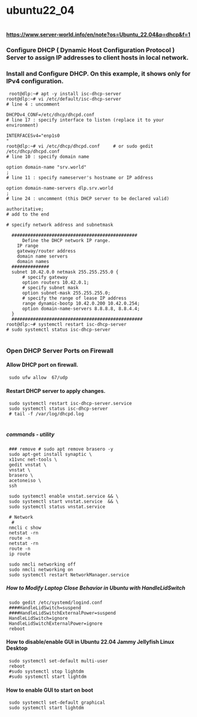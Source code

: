 # ubuntu22_04
# 
#### https://www.server-world.info/en/note?os=Ubuntu_22.04&p=dhcp&f=1
### Configure DHCP ( Dynamic Host Configuration Protocol ) Server to assign IP addresses to client hosts in local network. 
### 	Install and Configure DHCP. On this example, it shows only for IPv4 configuration. 

     root@dlp:~# apt -y install isc-dhcp-server
    root@dlp:~# vi /etc/default/isc-dhcp-server
    # line 4 : uncomment

    DHCPDv4_CONF=/etc/dhcp/dhcpd.conf
    # line 17 : specify interface to listen (replace it to your environment)

    INTERFACESv4="enp1s0
    "
    root@dlp:~# vi /etc/dhcp/dhcpd.conf     # or sudo gedit /etc/dhcp/dhcpd.conf
    # line 10 : specify domain name

    option domain-name "srv.world"
    ;
    # line 11 : specify nameserver's hostname or IP address

    option domain-name-servers dlp.srv.world
    ;
    # line 24 : uncomment (this DHCP server to be declared valid)

    authoritative;
    # add to the end

    # specify network address and subnetmask

      ###############################################
          Define the DHCP network IP range.
        IP range
        gateway/router address
        domain name servers
        domain names
      ##############
      subnet 10.42.0.0 netmask 255.255.255.0 {
          # specify gateway
          option routers 10.42.0.1;
          # specify subnet mask
          option subnet-mask 255.255.255.0;
          # specify the range of lease IP address
          range dynamic-bootp 10.42.0.200 10.42.0.254;
          option domain-name-servers 8.8.8.8, 8.8.4.4;
      }
      #################################################
    root@dlp:~# systemctl restart isc-dhcp-server 
    # sudo systemctl status isc-dhcp-server
    
    
#

### 


### Open DHCP Server Ports on Firewall
#### Allow DHCP port on firewall.
     sudo ufw allow  67/udp
#### Restart DHCP server to apply changes.     
     sudo systemctl restart isc-dhcp-server.service
     sudo systemctl status isc-dhcp-server
     # tail -f /var/log/dhcpd.log
# 

##### commands - utility   
     ### remove # sudo apt remove brasero -y
     sudo apt-get install synaptic \
     x11vnc net-tools \ 
     gedit vnstat \
     vnstat \
     brasero \
     acetoneiso \
     ssh 
     
     sudo systemctl enable vnstat.service && \
     sudo systemctl start vnstat.service  && \
     sudo systemctl status vnstat.service
     
     # Network
      #
     nmcli c show
     netstat -rn
     route -n
     netstat -rn
     route -n
     ip route

     sudo nmcli networking off
     sudo nmcli networking on
     sudo systemctl restart NetworkManager.service
     
#####  How to Modify Laptop Close Behavior in Ubuntu with HandleLidSwitch
     sudo gedit /etc/systemd/logind.conf
     ####HandleLidSwitch=suspend
     ####HandleLidSwitchExternalPower=suspend
     HandleLidSwitch=ignore
     HandleLidSwitchExternalPower=ignore
     reboot
     
#### How to disable/enable GUI in Ubuntu 22.04 Jammy Jellyfish Linux Desktop
     sudo systemctl set-default multi-user
     reboot
     #sudo systemctl stop lightdm
     #sudo systemctl start lightdm
     
#### How to enable GUI to start on boot
     sudo systemctl set-default graphical
     sudo systemctl start lightdm



     
